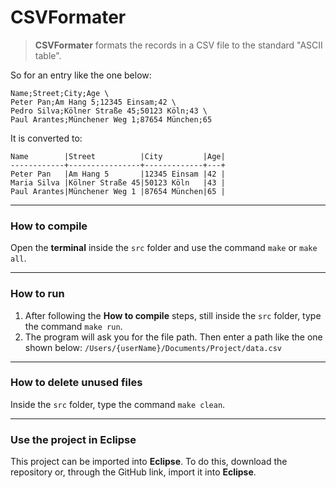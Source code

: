 # CSVFormater

> **CSVFormater** formats the records in a CSV file to the standard "ASCII table".


So for an entry like the one below:

```
Name;Street;City;Age \
Peter Pan;Am Hang 5;12345 Einsam;42 \
Pedro Silva;Kölner Straße 45;50123 Köln;43 \
Paul Arantes;Münchener Weg 1;87654 München;65
```

It is converted to:
```
Name        |Street          |City         |Age|
------------+----------------+-------------+---+
Peter Pan   |Am Hang 5       |12345 Einsam |42 |
Maria Silva |Kölner Straße 45|50123 Köln   |43 |
Paul Arantes|Münchener Weg 1 |87654 München|65 |
```

------------


### How to compile
Open the **terminal** inside the `src` folder and use the command `make` or `make all`.

------------


### How to run
1. After following the **How to compile** steps, still inside the `src` folder, type the command `make run`.
2. The program will ask you for the file path. Then enter a path like the one shown below:
`/Users/{userName}/Documents/Project/data.csv`

------------

### How to delete unused files
Inside the `src` folder, type the command `make clean`.

------------

### Use the project in Eclipse
This project can be imported into **Eclipse**. To do this, download the repository or, through the GitHub link, import it into **Eclipse**.
